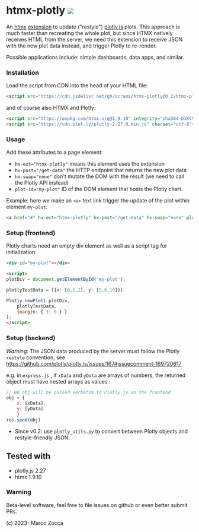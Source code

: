# htmx-plotly [![](https://data.jsdelivr.com/v1/package/gh/ocramz/htmx-plotly/badge)](https://www.jsdelivr.com/package/gh/ocramz/htmx-plotly)


An [htmx](https://htmx.org) [extension](https://htmx.org/extensions/) to update ("restyle") [plotly.js](https://plotly.com/javascript/) plots.
This approach is much faster than recreating the whole plot, but since HTMX natively receives HTML from the server, we need this extension to receive JSON with the new plot data instead, and trigger Plotly to re-render.

Possible applications include: simple dashboards, data apps, and similar.

### Installation

Load the script from CDN into the head of your HTML file:

```html
<script src="https://cdn.jsdelivr.net/gh/ocramz/htmx-plotly@0.2/htmx-plotly.js" integrity="sha256-0lbEDYe4H+Z2f/YMKEgbTnyvT2Wa837+a+D7XaPcKIo=" crossorigin="anonymous"></script>```
```

and of course also HTMX and Plotly:

```html
<script src="https://unpkg.com/htmx.org@1.9.10" integrity="sha384-D1Kt99CQMDuVetoL1lrYwg5t+9QdHe7NLX/SoJYkXDFfX37iInKRy5xLSi8nO7UC" crossorigin="anonymous"></script>
<script src="https://cdn.plot.ly/plotly-2.27.0.min.js" charset="utf-8"></script>
```

### Usage

Add these attributes to a page element: 
* `hx-ext="htmx-plotly"` means this element uses the extension
* `hx-post="/get-data"` the HTTP endpoint that returns the new plot data
* `hx-swap="none"` don't mutate the DOM with the result (we need to call the Plotly API instead)
* `plot-id="my-plot"` ID of the DOM element that hosts the Plotly chart.

Example: here we make an `<a>` text link trigger the update of the plot within element `my-plot`:

```html
<a href="#" hx-ext="htmx-plotly" hx-post="/get-data" hx-swap="none" plot-id="my-plot"><h1>UPDATE</h1></a>
```

### Setup (frontend)

Plotly charts need an empty div element as well as a script tag for initialization:

```html
<div id="my-plot"></div>
```

```html
<script>
plotDiv = document.getElementById('my-plot');

plotlyTestData = [{x: [0,1,2], y: [5,6,10]}]

Plotly.newPlot( plotDiv, 
    plotlyTestData, 
    {margin: { t: 0 } } 
);
</script>
```

### Setup (backend)

*Warning:* The JSON data produced by the server must follow the Plotly `restyle` convention,
see https://github.com/plotly/plotly.js/issues/167#issuecomment-169720617  

e.g. in `express.js` , if `xData` and `yData` are arrays of numbers, the returned object must have
nested arrays as values :
```javascript
// NB obj will be passed verbatim to Plotly.js on the frontend
obj = {
    x: [xData],
    y: [yData]
    }
res.send(obj)
```

* Since v0.2: use `plotly_utils.py` to convert between Plotly objects and restyle-friendly JSON.

## Tested with

* plotly.js 2.27
* htmx 1.9.10


### Warning

Beta-level software, feel free to file issues on github or even better submit PRs.


(c) 2023- Marco Zocca 